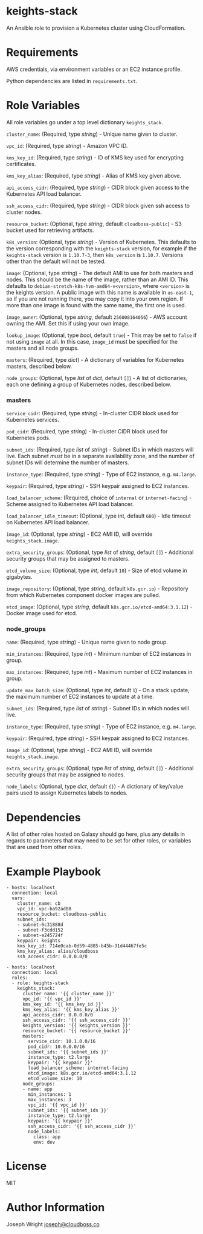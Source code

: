 # keights-stack

An Ansible role to provision a Kubernetes cluster using CloudFormation.

# Requirements

AWS credentials, via environment variables or an EC2 instance profile.

Python dependencies are listed in `requirements.txt`.

# Role Variables

All role variables go under a top level dictionary `keights_stack`.

`cluster_name`: (Required, type *string*) - Unique name given to cluster.

`vpc_id`: (Required, type *string*) - Amazon VPC ID.

`kms_key_id`: (Required, type *string*) - ID of KMS key used for encrypting certificates.

`kms_key_alias`: (Required, type *string*) - Alias of KMS key given above.

`api_access_cidr`: (Required, type *string*) - CIDR block given access to the Kubernetes API load balancer.

`ssh_access_cidr`: (Required, type *string*) - CIDR block given ssh access to cluster nodes.

`resource_bucket`: (Optional, type *string*, default `cloudboss-public`) - S3 bucket used for retrieving artifacts.

`k8s_version`: (Optional, type *string*) - Version of Kubernetes. This defaults to the version corresponding with the `keights-stack` version, for example if the `keights-stack` version is `1.10.7-3`, then `k8s_version` is `1.10.7`. Versions other than the default will not be tested.

`image`: (Optional, type *string*) - The default AMI to use for both masters and nodes. This should be the name of the image, rather than an AMI ID. This defaults to `debian-stretch-k8s-hvm-amd64-v<version>`, where `<version>` is the keights version. A public image with this name is available in `us-east-1`, so if you are not running there, you may copy it into your own region. If more than one image is found with the same name, the first one is used.

`image_owner`: (Optional, type *string*, default `256008164056`) - AWS account owning the AMI. Set this if using your own image.

`lookup_image`: (Optional, type *bool*, default `true`) - This may be set to `false` if not using `image` at all. In this case, `image_id` must be specified for the masters and all node groups.

`masters`: (Required, type *dict*) - A dictionary of variables for Kubernetes masters, described below.

`node_groups`: (Optional, type *list* of *dict*, default `[]`) - A list of dictionaries, each one defining a group of Kubernetes nodes, described below.

### masters

`service_cidr`: (Required, type *string*) - In-cluster CIDR block used for Kubernetes services.

`pod_cidr`: (Required, type *string*) - In-cluster CIDR block used for Kubernetes pods.

`subnet_ids`: (Required, type *list* of *string*) - Subnet IDs in which masters will live. Each subnet *must* be in a separate availability zone, and the number of subnet IDs will determine the number of masters.

`instance_type`: (Required, type *string*) - Type of EC2 instance, e.g. `m4.large`.

`keypair`: (Required, type *string*) - SSH keypair assigned to EC2 instances.

`load_balancer_scheme`: (Required, choice of `internal` or `internet-facing`) - Scheme assigned to Kubernetes API load balancer.

`load_balancer_idle_timeout`: (Optional, type int, default `600`) - Idle timeout on Kubernetes API load balancer.

`image_id`: (Optional, type *string*) - EC2 AMI ID, will override `keights_stack.image`.

`extra_security_groups`: (Optional, type *list* of *string*, default `[]`) - Additional security groups that may be assigned to masters.

`etcd_volume_size`: (Optional, type *int*, default `10`) - Size of etcd volume in gigabytes.

`image_repository`: (Optional, type *string*, default `k8s.gcr.io`) - Repository from which Kubernetes component docker images are pulled.

`etcd_image`: (Optional, type *string*, default `k8s.gcr.io/etcd-amd64:3.1.12`) - Docker image used for etcd.

### node_groups

`name`: (Required, type *string*) - Unique name given to node group.

`min_instances`: (Required, type *int*) - Minimum number of EC2 instances in group.

`max_instances`: (Required, type *int*) - Maximum number of EC2 instances in group.

`update_max_batch_size`: (Optional, type *int*, default `1`) - On a stack update, the maximum number of EC2 instances to update at a time.

`subnet_ids`: (Required, type *list* of *string*) - Subnet IDs in which nodes will live.

`instance_type`: (Required, type *string*) - Type of EC2 instance, e.g. `m4.large`.

`keypair`: (Required, type *string*) - SSH keypair assigned to EC2 instances.

`image_id`: (Optional, type *string*) - EC2 AMI ID, will override `keights_stack.image`.

`extra_security_groups`: (Optional, type *list* of *string*, default `[]`) - Additional security groups that may be assigned to nodes.

`node_labels`: (Optional, type *dict*, default `{}`) - A dictionary of key/value pairs used to assign Kubernetes labels to nodes.

# Dependencies

A list of other roles hosted on Galaxy should go here, plus any details in regards to parameters that may need to be set for other roles, or variables that are used from other roles.

# Example Playbook

```
- hosts: localhost
  connection: local
  vars:
    cluster_name: cb
    vpc_id: vpc-ba92ad08
    resource_bucket: cloudboss-public
    subnet_ids:
	- subnet-6c31888d
	- subnet-f3cdd152
	- subnet-e245724f
    keypair: keights
    kms_key_id: 714e0cab-0d59-4885-b45b-31d44467fe5c
    kms_key_alias: alias/cloudboss
    ssh_access_cidr: 0.0.0.0/0

- hosts: localhost
  connection: local
  roles:
  - role: keights-stack
    keights_stack:
      cluster_name: '{{ cluster_name }}'
      vpc_id: '{{ vpc_id }}'
      kms_key_id: '{{ kms_key_id }}'
      kms_key_alias: '{{ kms_key_alias }}'
      api_access_cidr: 0.0.0.0/0
      ssh_access_cidr: '{{ ssh_access_cidr }}'
      keights_version: '{{ keights_version }}'
      resource_bucket: '{{ resource_bucket }}'
      masters:
        service_cidr: 10.1.0.0/16
        pod_cidr: 10.0.0.0/16
        subnet_ids: '{{ subnet_ids }}'
        instance_type: t2.large
        keypair: '{{ keypair }}'
        load_balancer_scheme: internet-facing
        etcd_image: k8s.gcr.io/etcd-amd64:3.1.12
        etcd_volume_size: 10
      node_groups:
      - name: app
        min_instances: 1
        max_instances: 3
        vpc_id: '{{ vpc_id }}'
        subnet_ids: '{{ subnet_ids }}'
        instance_type: t2.large
        keypair: '{{ keypair }}'
        ssh_access_cidr: '{{ ssh_access_cidr }}'
        node_labels:
          class: app
          env: dev
```

# License

MIT

# Author Information

Joseph Wright <joseph@cloudboss.co>

